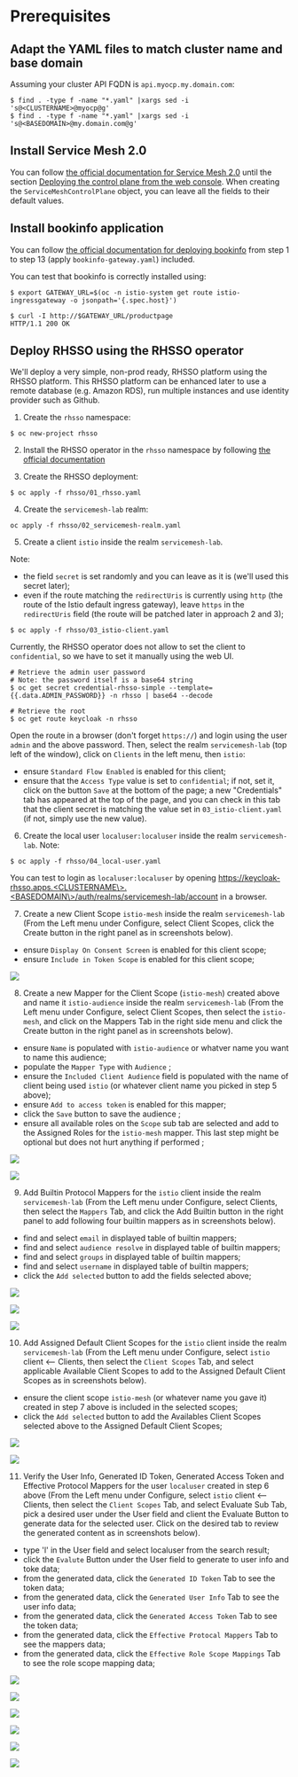 # Prerequisites

## Adapt the YAML files to match cluster name and base domain

Assuming your cluster API FQDN is `api.myocp.my.domain.com`:

```
$ find . -type f -name "*.yaml" |xargs sed -i 's@<CLUSTERNAME>@myocp@g'
$ find . -type f -name "*.yaml" |xargs sed -i 's@<BASEDOMAIN>@my.domain.com@g'
```

## Install Service Mesh 2.0

You can follow [the official documentation for Service Mesh 2.0](https://docs.openshift.com/container-platform/4.6/service_mesh/v2x/installing-ossm.html) until the section [Deploying the control plane from the web console](https://docs.openshift.com/container-platform/4.6/service_mesh/v2x/installing-ossm.html#ossm-control-plane-deploy-operatorhub_installing-ossm). When creating the `ServiceMeshControlPlane` object, you can leave all the fields to their default values.

## Install bookinfo application
You can follow [the official documentation for deploying bookinfo](https://docs.openshift.com/container-platform/4.11/service_mesh/v2x/ossm-create-mesh.html) from step 1 to step 13 (apply `bookinfo-gateway.yaml`) included.

You can test that bookinfo is correctly installed using:
```
$ export GATEWAY_URL=$(oc -n istio-system get route istio-ingressgateway -o jsonpath='{.spec.host}')

$ curl -I http://$GATEWAY_URL/productpage
HTTP/1.1 200 OK
```

## Deploy RHSSO using the RHSSO operator
We'll deploy a very simple, non-prod ready, RHSSO platform using the RHSSO platform. This RHSSO platform can be enhanced later to use a remote database (e.g. Amazon RDS), run multiple instances and use identity provider such as Github.


1. Create the `rhsso` namespace:
```
$ oc new-project rhsso
```

2. Install the RHSSO operator in the `rhsso` namespace by following [the official documentation](https://access.redhat.com/documentation/en-us/red_hat_single_sign-on/7.4/html/server_installation_and_configuration_guide/operator#install_by_olm)


3. Create the RHSSO deployment:
```
$ oc apply -f rhsso/01_rhsso.yaml 
```

4. Create the `servicemesh-lab` realm:
```
oc apply -f rhsso/02_servicemesh-realm.yaml
```

5. Create a client `istio` inside the realm `servicemesh-lab`.

Note:
* the field `secret` is set randomly and you can leave as it is (we'll used this secret later);
* even if the route matching the `redirectUris` is currently using `http` (the route of the Istio default ingress gateway), leave `https` in the `redirectUris` field (the route will be patched later in approach 2 and 3);
``` 
$ oc apply -f rhsso/03_istio-client.yaml
```
Currently, the RHSSO operator does not allow to set the client to `confidential`, so we have to set it manually using the web UI.
```
# Retrieve the admin user password
# Note: the password itself is a base64 string
$ oc get secret credential-rhsso-simple --template={{.data.ADMIN_PASSWORD}} -n rhsso | base64 --decode

# Retrieve the root
$ oc get route keycloak -n rhsso
```
Open the route in a browser (don't forget `https://`) and login using the user `admin` and the above password. 
Then, select the realm `servicemesh-lab` (top left of the window), click on `Clients` in the left menu, then `istio`:
* ensure `Standard Flow Enabled` is enabled for this client;
* ensure that the `Access Type` value is set to `confidential`; if not, set it, click on the button `Save` at the bottom of the page; a new "Credentials" tab has appeared at the top of the page, and you can check in this tab that the client secret is matching the value set in `03_istio-client.yaml` (if not, simply use the new value).

6. Create the local user `localuser:localuser` inside the realm `servicemesh-lab`.
Note:
```
$ oc apply -f rhsso/04_local-user.yaml
```

You can test to login as `localuser:localuser` by opening https://keycloak-rhsso.apps.<CLUSTERNAME\>.<BASEDOMAIN\>/auth/realms/servicemesh-lab/account in a browser.

7.  Create a new Client Scope `istio-mesh` inside the realm `servicemesh-lab` (From the Left menu under Configure, select Client Scopes, click the Create button in the right panel as in screenshots below).
* ensure `Display On Consent Screen` is enabled for this client scope;
* ensure `Include in Token Scope` is enabled for this client scope;

![](../images/istio-mesh-client-scope-add-scope.png)


8.  Create a new Mapper for the Client Scope (`istio-mesh`) created above and name it `istio-audience` inside the realm `servicemesh-lab` (From the Left menu under Configure, select Client Scopes, then select the `istio-mesh`, and click on the Mappers Tab in the right side menu and click the Create button in the right panel as in screenshots below).
* ensure `Name` is populated with `istio-audience` or whatver name you want to name this audience;
* populate the `Mapper Type` with `Audience` ;
* ensure the `Included Client Audience` field is populated with the name of client being used `istio` (or whatever client name you picked in step 5 above);
* ensure `Add to access token` is enabled for this mapper;
* click the `Save` button to save the audience ;
* ensure all available roles on the `Scope` sub tab are selected and add to the Assigned Roles for the `istio-mesh` mapper. This last step might be optional but does not hurt anything if performed ;


![](../images/istio-mesh-client-scope-create-mapper.png)


![](../images/istio-mesh-client-scope-add-audience-mapper.png)


9.  Add Builtin Protocol Mappers for the `istio` client inside the realm `servicemesh-lab` (From the Left menu under Configure, select Clients, then select the `Mappers` Tab, and click the Add Builtin button in the right panel to add following four builtin mappers as in screenshots below).
* find and select `email` in displayed table of builtin mappers;
* find and select `audience resolve` in displayed table of builtin mappers;
* find and select `groups` in displayed table of builtin mappers;
* find and select `username` in displayed table of builtin mappers;
* click the `Add selected` button to add the fields selected above;

![](../images/istio-client-builtin-protocol-mappers-add.png)


![](../images/istio-client-builtin-protocol-mappers-list.png)


![](../images/istio-client-builtin-protocol-mappers.png)


10.  Add Assigned Default Client Scopes for the `istio` client inside the realm `servicemesh-lab` (From the Left menu under Configure, select `istio` client <-- Clients, then select the `Client Scopes` Tab, and select applicable Available Client Scopes to add to the Assigned Default Client Scopes  as in screenshots below).
* ensure the client scope `istio-mesh` (or whatever name you gave it) created in step 7 above is included in the selected scopes;
* click the `Add selected` button to add the Availables Client Scopes selected above to the Assigned Default Client Scopes;

![](../images/istio-client-scopes-available-scopes.png)


![](../images/istio-client-scopes-selected.png)


11.  Verify the User Info, Generated ID Token, Generated Access Token and Effective Protocol Mappers for the user `localuser` created in step 6 above (From the Left menu under Configure, select `istio` client <-- Clients, then select the `Client Scopes` Tab, and select Evaluate Sub Tab, pick a desired user under the User field and client the Evaluate Button to generate data for the selected user. Click on the desired tab to review the generated content as in screenshots below).
* type 'l' in the User field and select localuser from the search result;
* click the `Evalute` Button under the User field to generate to user info and toke data;
* from the generated data, click the `Generated ID Token` Tab to see the token data;
* from the generated data, click the `Generated User Info` Tab to see the user info data;
* from the generated data, click the `Generated Access Token` Tab to see the token data;
* from the generated data, click the `Effective Protocal Mappers` Tab to see the mappers data;
* from the generated data, click the `Effective Role Scope Mappings` Tab to see the role scope mapping data;

![](../images/istio-client-scope-user-search.png)


![](../images/istio-client-scopes-evaluate-effectiveprotocolmappers.png)


![](../images/istio-client-scopes-evaluate-rolescopemappings.png)


![](../images/istio-client-scopes-evaluate-accesstoken.png)


![](../images/istio-client-scopes-evaluate-idtoken.png)


![](../images/istio-client-scopes-evaluate-userinfo.png)


